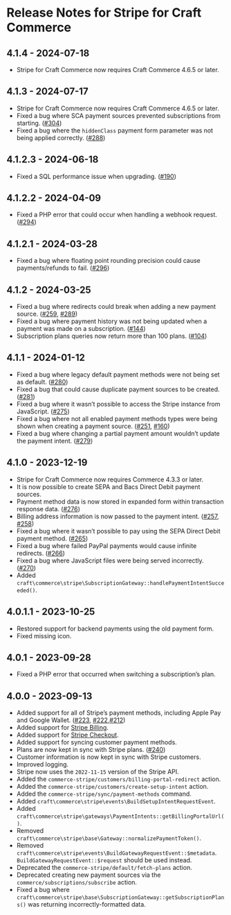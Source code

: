 # Release Notes for Stripe for Craft Commerce

## 4.1.4 - 2024-07-18

- Stripe for Craft Commerce now requires Craft Commerce 4.6.5 or later.

## 4.1.3 - 2024-07-17

- Stripe for Craft Commerce now requires Craft Commerce 4.6.5 or later.
- Fixed a bug where SCA payment sources prevented subscriptions from starting. ([#304](https://github.com/craftcms/commerce-stripe/pull/304))
- Fixed a bug where the `hiddenClass` payment form parameter was not being applied correctly. ([#288](https://github.com/craftcms/commerce-stripe/pull/288))

## 4.1.2.3 - 2024-06-18

- Fixed a SQL performance issue when upgrading. ([#190](https://github.com/craftcms/commerce-stripe/issues/190))

## 4.1.2.2 - 2024-04-09

- Fixed a PHP error that could occur when handling a webhook request. ([#294](https://github.com/craftcms/commerce-stripe/issues/294))

## 4.1.2.1 - 2024-03-28

- Fixed a bug where floating point rounding precision could cause payments/refunds to fail. ([#296](https://github.com/craftcms/commerce-stripe/pull/296))

## 4.1.2 - 2024-03-25

- Fixed a bug where redirects could break when adding a new payment source. ([#259](https://github.com/craftcms/commerce-stripe/issues/259), [#289](https://github.com/craftcms/commerce-stripe/issues/289))
- Fixed a bug where payment history was not being updated when a payment was made on a subscription. ([#144](https://github.com/craftcms/commerce-stripe/issues/144))
- Subscription plans queries now return more than 100 plans. ([#104](https://github.com/craftcms/commerce-stripe/issues/104))

## 4.1.1 - 2024-01-12

- Fixed a bug where legacy default payment methods were not being set as default. ([#280](https://github.com/craftcms/commerce-stripe/pull/280))
- Fixed a bug that could cause duplicate payment sources to be created. ([#281](https://github.com/craftcms/commerce-stripe/pull/281))
- Fixed a bug where it wasn’t possible to access the Stripe instance from JavaScript. ([#275](https://github.com/craftcms/commerce-stripe/issues/275))
- Fixed a bug where not all enabled payment methods types were being shown when creating a payment source. ([#251](https://github.com/craftcms/commerce-stripe/issues/251), [#160](https://github.com/craftcms/commerce-stripe/pull/160))
- Fixed a bug where changing a partial payment amount wouldn’t update the payment intent. ([#279](https://github.com/craftcms/commerce-stripe/issues/279))

## 4.1.0 - 2023-12-19

- Stripe for Craft Commerce now requires Commerce 4.3.3 or later.
- It is now possible to create SEPA and Bacs Direct Debit payment sources.
- Payment method data is now stored in expanded form within transaction response data. ([#276](https://github.com/craftcms/commerce-stripe/pull/276))
- Billing address information is now passed to the payment intent. ([#257](https://github.com/craftcms/commerce-stripe/issues/257), [#258](https://github.com/craftcms/commerce-stripe/issues/263))
- Fixed a bug where it wasn’t possible to pay using the SEPA Direct Debit payment method. ([#265](https://github.com/craftcms/commerce-stripe/issues/265))
- Fixed a bug where failed PayPal payments would cause infinite redirects. ([#266](https://github.com/craftcms/commerce-stripe/issues/266))
- Fixed a bug where JavaScript files were being served incorrectly. ([#270](https://github.com/craftcms/commerce-stripe/issues/270))
- Added `craft\commerce\stripe\SubscriptionGateway::handlePaymentIntentSucceeded()`.

## 4.0.1.1 - 2023-10-25

- Restored support for backend payments using the old payment form.
- Fixed missing icon.

## 4.0.1 - 2023-09-28

- Fixed a PHP error that occurred when switching a subscription’s plan.

## 4.0.0 - 2023-09-13

- Added support for all of Stripe’s payment methods, including Apple Pay and Google Wallet. ([#223](https://github.com/craftcms/commerce-stripe/issues/223), [#222](https://github.com/craftcms/commerce-stripe/issues/222),[#212](https://github.com/craftcms/commerce-stripe/issues/212))
- Added support for [Stripe Billing](https://stripe.com/billing).
- Added support for [Stripe Checkout](https://stripe.com/payments/checkout).
- Added support for syncing customer payment methods.
- Plans are now kept in sync with Stripe plans. ([#240](https://github.com/craftcms/commerce-stripe/issues/240))
- Customer information is now kept in sync with Stripe customers.
- Improved logging.
- Stripe now uses the `2022-11-15` version of the Stripe API.
- Added the `commerce-stripe/customers/billing-portal-redirect` action.
- Added the `commerce-stripe/customers/create-setup-intent` action.
- Added the `commerce-stripe/sync/payment-methods` command.
- Added `craft\commerce\stripe\events\BuildSetupIntentRequestEvent`.
- Added `craft\commerce\stripe\gateways\PaymentIntents::getBillingPortalUrl()`.
- Removed `craft\commerce\stripe\base\Gateway::normalizePaymentToken()`.
- Removed `craft\commerce\stripe\events\BuildGatewayRequestEvent::$metadata`. `BuildGatewayRequestEvent::$request` should be used instead.
- Deprecated the `commerce-stripe/default/fetch-plans` action.
- Deprecated creating new payment sources via the `commerce/subscriptions/subscribe` action.
- Fixed a bug where `craft\commerce\stripe\base\SubscriptionGateway::getSubscriptionPlans()` was returning incorrectly-formatted data.
